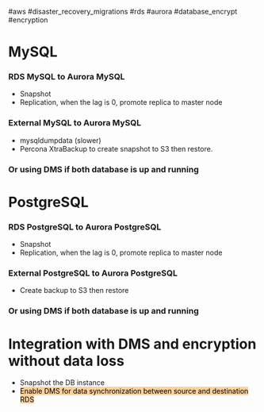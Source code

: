 #aws #disaster_recovery_migrations #rds #aurora #database_encrypt #encryption 

# MySQL
### RDS MySQL to Aurora MySQL
- Snapshot
- Replication, when the lag is 0, promote replica to master node

### External MySQL to Aurora MySQL
- mysqldumpdata (slower)
- Percona XtraBackup to create snapshot to S3 then restore.

### Or using DMS if both database is up and running

# PostgreSQL
### RDS PostgreSQL to Aurora PostgreSQL
- Snapshot
- Replication, when the lag is 0, promote replica to master node

### External PostgreSQL to Aurora PostgreSQL
- Create backup to S3 then restore

### Or using DMS if both database is up and running


# Integration with DMS and encryption without data loss
- Snapshot the DB instance
- <mark style="background: #FFB86CA6;">Enable DMS for data synchronization between source and destination RDS</mark>
